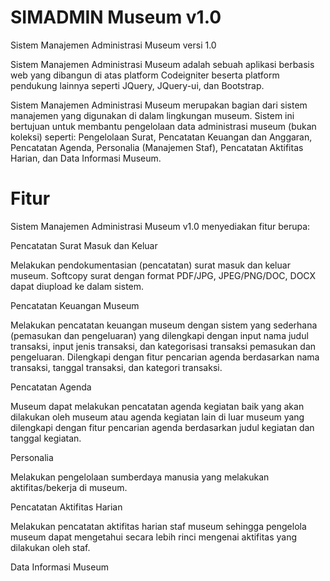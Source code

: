 # SIMADMIN Museum v1.0
Sistem Manajemen Administrasi Museum versi 1.0

Sistem Manajemen Administrasi Museum adalah sebuah aplikasi berbasis web yang dibangun di atas platform Codeigniter beserta platform pendukung lainnya seperti JQuery, JQuery-ui, dan Bootstrap.

Sistem Manajemen Administrasi Museum merupakan bagian dari sistem manajemen yang digunakan di dalam lingkungan museum. Sistem ini bertujuan untuk membantu pengelolaan data administrasi museum (bukan koleksi) seperti: Pengelolaan Surat, Pencatatan Keuangan dan Anggaran, Pencatatan Agenda, Personalia (Manajemen Staf), Pencatatan Aktifitas Harian, dan Data Informasi Museum.

# Fitur
Sistem Manajemen Administrasi Museum v1.0 menyediakan fitur berupa:

Pencatatan Surat Masuk dan Keluar

Melakukan pendokumentasian (pencatatan) surat masuk dan keluar museum. Softcopy surat dengan format PDF/JPG, JPEG/PNG/DOC, DOCX dapat diupload ke dalam sistem.

Pencatatan Keuangan Museum

Melakukan pencatatan keuangan museum dengan sistem yang sederhana (pemasukan dan pengeluaran) yang dilengkapi dengan input nama judul transaksi, input jenis transaksi, dan kategorisasi transaksi pemasukan dan pengeluaran. Dilengkapi dengan fitur pencarian agenda berdasarkan nama transaksi, tanggal transaksi, dan kategori transaksi.

Pencatatan Agenda

Museum dapat melakukan pencatatan agenda kegiatan baik yang akan dilakukan oleh museum atau agenda kegiatan lain di luar museum yang dilengkapi dengan fitur pencarian agenda berdasarkan judul kegiatan dan tanggal kegiatan.

Personalia

Melakukan pengelolaan sumberdaya manusia yang melakukan aktifitas/bekerja di museum.

Pencatatan Aktifitas Harian

Melakukan pencatatan aktifitas harian staf museum sehingga pengelola museum dapat mengetahui secara lebih rinci mengenai aktifitas yang dilakukan oleh staf.

Data Informasi Museum

